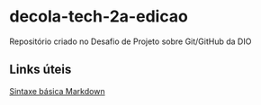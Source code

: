 # decola-tech-2a-edicao
Repositório criado no Desafio de Projeto sobre Git/GitHub da DIO

## Links úteis
[Sintaxe básica Markdown](https://www.markdownguide.org/basic-syntax/)
